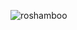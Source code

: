 ![roshamboo](https://user-images.githubusercontent.com/44300521/49692414-73828f80-fb28-11e8-85b5-54ed99bd5a12.gif)
